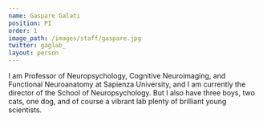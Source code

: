 ```yaml
---
name: Gaspare Galati
position: PI
order: 1
image_path: /images/staff/gaspare.jpg
twitter: gaglab_
layout: person
---
```

I am Professor of Neuropsychology, Cognitive Neuroimaging, and Functional Neuroanatomy at Sapienza University, and I am currently the director of the School of Neuropsychology. But I also have three boys, two cats, one dog, and of course a vibrant lab plenty of brilliant young scientists.